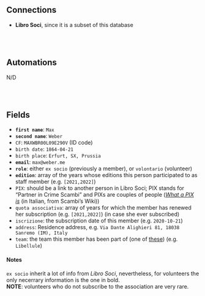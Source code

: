 ## Connections

- **Libro Soci**, since it is a subset of this database

<br>
<br>

## Automations

N/D

<br>
<br>

## Fields

- **`first name`**: `Max`
- **`second name`**: `Weber`
- `CF`: `MAXWBR00L09E290V` (ID code)
- `birth date`: `1864-04-21`
- `birth place`: `Erfurt, SX, Prussia`
- **`email`**: `max@weber.me`
- **`role`**: either `ex socio` (previously a member), or `volontario` (volunteer)
- **`edition`**: array of the years whose editions this person participated to as staff member (e.g. `[2021,2022]`)
- `PIX`: should be a link to another person in Libro Soci; PIX stands for <q>Partner in Crime Scambi</q> and PIXs are couples of people (*<a href='https://wiki.scambi.org/books/base-knowledge/page/pix' target='_blank' title='PIX - Manuale di Scambiologia' hreflang='it'>What a PIX is</a>* (in Italian, from Scambi’s Wiki))
- `quota associativa`: array of years for which the member has renewed her subscription (e.g. `[2021,2022]`) (in case she ever subscribed)
- `iscrizione`: the subscription date of this member (e.g. `2020-10-21`)
- `address`: Residence address, e.g. `Via Dante Alighieri 81, 18038 Sanremo (IM), Italy`
- `team`: the team this member has been part of (one of <a href='https://wiki.scambi.org/books/base-knowledge/page/gruppi' target='_blank' title='Gruppi - Manuale di Scambiologia' hreflang='it'>these</a>) (e.g. `Libellule`)

#### Notes

`ex socio` inherit a lot of info from *Libro Soci*, nevertheless, for volunteers the only necerrary information is the one in bold.  
**NOTE**: volunteers who do not subscribe to the association are very rare.
